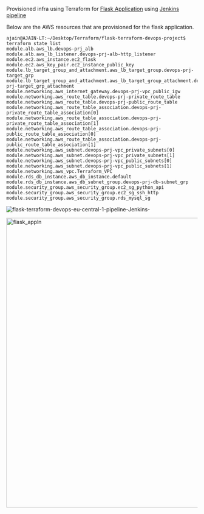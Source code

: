 Provisioned infra using Terraform for [Flask Application](https://github.com/jainanuj261/Terraform-python-mysql-db-proj.git) using [Jenkins pipeline](https://github.com/jainanuj261/jenkins-terraform-devops-project.git)

Below are the AWS resources that are provisioned for the flask application.

```
ajain@AJAIN-LT:~/Desktop/Terraform/flask-terraform-devops-project$ terraform state list
module.alb.aws_lb.devops-prj_alb
module.alb.aws_lb_listener.devops-prj-alb-http_listener
module.ec2.aws_instance.ec2_flask
module.ec2.aws_key_pair.ec2_instance_public_key
module.lb_target_group_and_attachment.aws_lb_target_group.devops-prj-target_grp
module.lb_target_group_and_attachment.aws_lb_target_group_attachment.devops-prj-target_grp_attachment
module.networking.aws_internet_gateway.devops-prj-vpc_public_igw
module.networking.aws_route_table.devops-prj-private_route_table
module.networking.aws_route_table.devops-prj-public_route_table
module.networking.aws_route_table_association.devops-prj-private_route_table_association[0]
module.networking.aws_route_table_association.devops-prj-private_route_table_association[1]
module.networking.aws_route_table_association.devops-prj-public_route_table_association[0]
module.networking.aws_route_table_association.devops-prj-public_route_table_association[1]
module.networking.aws_subnet.devops-prj-vpc_private_subnets[0]
module.networking.aws_subnet.devops-prj-vpc_private_subnets[1]
module.networking.aws_subnet.devops-prj-vpc_public_subnets[0]
module.networking.aws_subnet.devops-prj-vpc_public_subnets[1]
module.networking.aws_vpc.Terraform_VPC
module.rds_db_instance.aws_db_instance.default
module.rds_db_instance.aws_db_subnet_group.devops-prj-db-subnet_grp
module.security_group.aws_security_group.ec2_sg_python_api
module.security_group.aws_security_group.ec2_sg_ssh_http
module.security_group.aws_security_group.rds_mysql_sg
```

![flask-terraform-devops-eu-central-1-pipeline-Jenkins-](https://github.com/jainanuj261/flask-terraform-devops-project/assets/39861547/fda103e4-8c61-48c7-9cbc-297993f926c0)

<img width="761" alt="flask_appln" src="https://github.com/jainanuj261/flask-terraform-devops-project/assets/39861547/455d937a-bde9-4353-b012-ec44a130ba8d">



